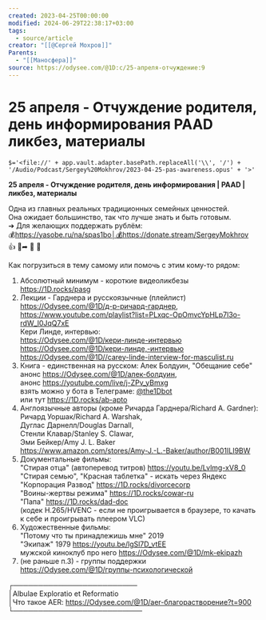 ```yaml
---
created: 2023-04-25T00:00:00
modified: 2024-06-29T22:38:17+03:00
tags:
  - source/article
creator: "[[@Сергей Мохров]]"
Parents:
  - "[[Маносфера]]"
source: https://odysee.com/@1D:c/25-апреля-отчуждение:9
---
```


# 25 апреля - Отчуждение родителя, день информирования PAAD ликбез, материалы

`$='<file://' + app.vault.adapter.basePath.replaceAll('\\', '/') + '/Audio/Podcast/Sergey%20Mokhrov/2023-04-25-pas-awareness.opus' + '>'`

**25 апреля - Отчуждение родителя, день информирования | PAAD | ликбез, материалы**

Одна из главных реальных традиционных семейных ценностей.  
Она ожидает большинство, так что лучше знать и быть готовым.  
➔ Для желающих поддержать рублём:  
💰https://yasobe.ru/na/spas1bo│💰https://donate.stream/SergeyMokhrov  
👍 🔗➦ 📰 🔔

Как погрузиться в тему самому или помочь с этим кому-то рядом:

1. Абсолютный минимум - короткие видеоликбезы  
    https://1D.rocks/pasg
2. Лекции - Гарднера и русскоязычные (плейлист)  
    https://Odysee.com/@1D/д-р-ричард-гарднер,  
    https://www.youtube.com/playlist?list=PLxqc-OpOmvcYpHLp7l3o-rdW_l0JqQ7xE  
    Кери Линде, интервью:  
    https://Odysee.com/@1D/кери-линде-интервью  
    https://Odysee.com/@1D/кери-линде,-интервью  
    https://Odysee.com/@1D//carey-linde-interview-for-masculist.ru
3. Книга - единственная на русском: Алек Болдуин, "Обещание себе"  
    анонс https://Odysee.com/@1D/алек-болдуин,  
    анонс https://youtube.com/live/j-ZPv_yBmxg  
    взять можно у бота в Телеграме: [@the1Dbot](https://odysee.com/@the1Dbot "lbry://@the1Dbot")  
    или тут https://1D.rocks/ab-apto
4. Англоязычные авторы (кроме Ричарда Гарднера/Richard A. Gardner):  
    Ричард Уоршак/Richard A. Warshak,  
    Дуглас Дарнелл/Douglas Darnall,  
    Стенли Клавар/Stanley S. Clawar,  
    Эми Бейкер/Amy J. L. Baker  
    https://www.amazon.com/stores/Amy-J.-L.-Baker/author/B001ILI9BW
5. Документальные фильмы:  
    "Стирая отца" (автоперевод титров) https://youtu.be/Lvlmg-xV8_0  
    "Стирая семью", "Красная таблетка" - искать через Яндекс  
    "Корпорация Развод" https://1D.rocks/divorcecorp  
    "Воины-жертвы режима" https://1D.rocks/cowar-ru  
    "Папа" https://1D.rocks/dad-doc  
    (кодек H.265/HVENC - если не проигрывается в браузере, то качать к себе и проигрывать плеером VLC)
6. Художественные фильмы:  
    "Потому что ты принадлежишь мне" 2019  
    "Экипаж" 1979 https://youtu.be/lgSl7D_vtEE  
    мужской киноклуб про него https://Odysee.com/@1D/mk-ekipazh
7. (не раньше п.3) - группы поддержки  
    https://Odysee.com/@1D/группы-психологической

┌─────────────────────────  
│Albulae Exploratio et Reformatio  
│Что такое AER: https://Odysee.com/@1D/aer-благорастворение?t=900  
└──────────────────────────
